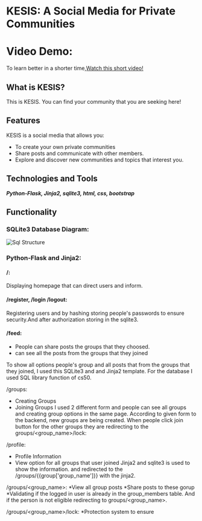# KESIS: A Social Media for Private Communities

# Video Demo:
To learn better in a shorter time,[Watch this short video!](google.com)

## What is KESIS?

This is KESIS. You can find your community that you are seeking here!

## Features
KESIS is a social media that allows you:
* To create your own private communities
* Share posts and communicate with other members.
* Explore and discover new communities and topics that interest you.

## Technologies and Tools
**_Python-Flask, Jinja2, sqlite3, html, css, bootstrap_**

## Functionality

### SQLite3 Database Diagram:
![Sql Structure](database.png)


### Python-Flask and Jinja2:
#### /:
Displaying homepage that can direct users and inform.

#### /register, /login /logout:
Registering users and by hashing storing people's passwords to ensure security.And after authorization storing in the sqlite3.


#### /feed:
* People can share posts the groups that they choosed.
* can see all the posts from the groups that they joined

To show all options people's group and all posts that from the groups that they joined, I used this SQLite3 and and Jinja2 template. For the database I used SQL library function of cs50.

/groups:
* Creating Groups
* Joining Groups
I used 2 different form and people can see all groups and creating group options in the same page. According to given form to the backend, new groups are being created. When people click join button for the other groups they are redirecting to the groups/<group_name>/lock:

/profile:
* Profile Information
* View option for all groups that user joined
Jinja2 and sqlite3 is used to show the information. and redirected to the /groups/{{group['group_name']}} with the jinja2.

/groups/<group_name>:
*View all group posts
*Share posts to these gorup
*Validating if the logged in user is already in the group_members table. And if the person is not eligible redirecting to groups/<group_name>.

/groups/<group_name>/lock:
*Protection system to ensure 



